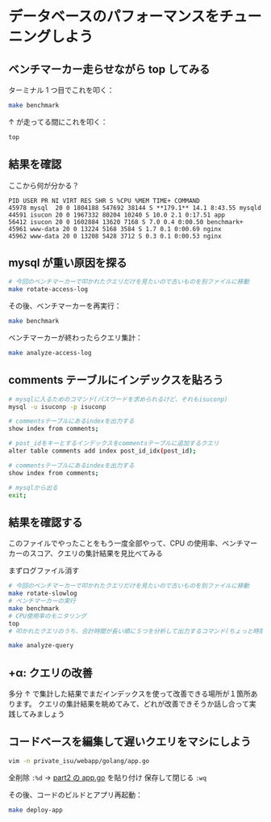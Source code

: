 # データベースのパフォーマンスをチューニングしよう

## ベンチマーカー走らせながら top してみる

ターミナル 1 つ目でこれを叩く：

```bash
make benchmark
```

↑ が走ってる間にこれを叩く：

```bash
top
```

## 結果を確認

ここから何が分かる？

```
PID USER PR NI VIRT RES SHR S %CPU %MEM TIME+ COMMAND
45978 mysql  20 0 1804188 547692 38144 S **179.1** 14.1 8:43.55 mysqld
44591 isucon 20 0 1967332 80204 10240 S 10.0 2.1 0:17.51 app
56412 isucon 20 0 1602884 13620 7168 S 7.0 0.4 0:00.50 benchmark+
45961 www-data 20 0 13224 5168 3584 S 1.7 0.1 0:00.69 nginx
45962 www-data 20 0 13208 5428 3712 S 0.3 0.1 0:00.53 nginx
```

## mysql が重い原因を探る

```bash
# 今回のベンチマーカーで叩かれたクエリだけを見たいので古いものを別ファイルに移動
make rotate-access-log
```

その後、ベンチマーカーを再実行：

```bash
make benchmark
```

ベンチマーカーが終わったらクエリ集計：

```bash
make analyze-access-log
```

## comments テーブルにインデックスを貼ろう

```bash
# mysqlに入るためのコマンド(パスワードを求められるけど、それもisuconp)
mysql -u isuconp -p isuconp
```

```bash
# commentsテーブルにあるindexを出力する
show index from comments;
```

```bash
# post_idをキーとするインデックスをcommentsテーブルに追加するクエリ
alter table comments add index post_id_idx(post_id);
```

```bash
# commentsテーブルにあるindexを出力する
show index from comments;
```

```bash
# mysqlから出る
exit;
```

## 結果を確認する

このファイルでやったことをもう一度全部やって、CPU の使用率、ベンチマーカーのスコア、クエリの集計結果を見比べてみる

まずログファイル消す

```bash
# 今回のベンチマーカーで叩かれたクエリだけを見たいので古いものを別ファイルに移動
make rotate-slowlog
# ベンチマーカーの実行
make benchmark
# CPU使用率のモニタリング
top
# 叩かれたクエリのうち、合計時間が長い順に５つを分析して出力するコマンド(ちょっと時間かかるかも)

make analyze-query
```

## +α: クエリの改善

多分 ↑ で集計した結果でまだインデックスを使って改善できる場所が１箇所あります。
クエリの集計結果を眺めてみて、どれが改善できそうか話し合って実践してみましょう

## コードベースを編集して遅いクエリをマシにしよう

```bash
vim -n private_isu/webapp/golang/app.go
```

全削除 `:%d` → [part2 の app.go](/lecture/part2/app.go) を貼り付け
保存して閉じる `:wq`

その後、コードのビルドとアプリ再起動：

```bash
make deploy-app
```
